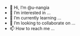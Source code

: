 - 👋 Hi, I’m @u-nangia
- 👀 I’m interested in ...
- 🌱 I’m currently learning ...
- 💞️ I’m looking to collaborate on ...
- 📫 How to reach me ...

<!---
u-nangia/u-nangia is a ✨ special ✨ repository because its `README.md` (this file) appears on your GitHub profile.
You can click the Preview link to take a look at your changes.
--->
